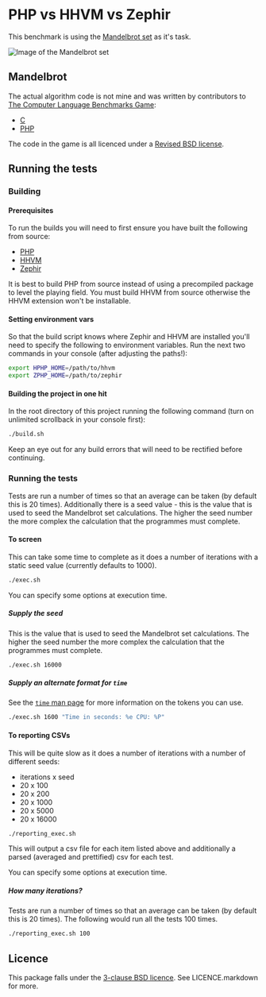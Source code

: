PHP vs HHVM vs Zephir
=====================

This benchmark is using the [Mandelbrot set](http://en.wikipedia.org/wiki/Mandelbrot_set) as it's task.

![Image of the Mandelbrot set](http://upload.wikimedia.org/wikipedia/commons/thumb/2/21/Mandel_zoom_00_mandelbrot_set.jpg/320px-Mandel_zoom_00_mandelbrot_set.jpg)

## Mandelbrot

The actual algorithm code is not mine and was written by contributors to [The Computer Language Benchmarks Game](http://benchmarksgame.alioth.debian.org/u64/performance.php?test=mandelbrot):

 - [C](http://benchmarksgame.alioth.debian.org/u64q/program.php?test=mandelbrot&lang=gcc&id=2#sourcecode)
 - [PHP](http://benchmarksgame.alioth.debian.org/u64q/program.php?test=mandelbrot&lang=php&id=1#sourcecode)

The code in the game is all licenced under a [Revised BSD license](http://benchmarksgame.alioth.debian.org/license.php).

## Running the tests

### Building
#### Prerequisites

To run the builds you will need to first ensure you have built the following from source:

 - [PHP](https://github.com/php/php)
 - [HHVM](https://github.com/facebook/hhvm/wiki#wiki-building-hhvm)
 - [Zephir](http://zephir-lang.com/install.html)

It is best to build PHP from source instead of using a precompiled package to level the playing field. You must build HHVM from source otherwise the HHVM extension won't be installable.

#### Setting environment vars

So that the build script knows where Zephir and HHVM are installed you'll need to specify the following to environment variables. Run the next two commands in your console (after adjusting the paths!):

```bash
export HPHP_HOME=/path/to/hhvm
export ZPHP_HOME=/path/to/zephir
```

#### Building the project in one hit

In the root directory of this project running the following command (turn on unlimited scrollback in your console first):

```bash
./build.sh
```

Keep an eye out for any build errors that will need to be rectified before continuing.

### Running the tests

Tests are run a number of times so that an average can be taken (by default this is 20 times). Additionally there is a seed value - this is the value that is used to seed the Mandelbrot set calculations. The higher the seed number the more complex the calculation that the programmes must complete.

#### To screen

This can take some time to complete as it does a number of iterations with a static seed value (currently defaults to 1000).

```bash
./exec.sh
```

You can specify some options at execution time.

##### Supply the seed

This is the value that is used to seed the Mandelbrot set calculations. The higher the seed number the more complex the calculation that the programmes must complete.

```bash
./exec.sh 16000
```

##### Supply an alternate format for `time`

See the [`time` man page](http://unixhelp.ed.ac.uk/CGI/man-cgi?time) for more information on the tokens you can use.

```bash
./exec.sh 1600 "Time in seconds: %e CPU: %P"
```

#### To reporting CSVs

This will be quite slow as it does a number of iterations with a number of different seeds:

 - iterations x seed
 - 20 x 100
 - 20 x 200
 - 20 x 1000
 - 20 x 5000
 - 20 x 16000
 
```bash
./reporting_exec.sh
```

This will output a csv file for each item listed above and additionally a parsed (averaged and prettified) csv for each test.

You can specify some options at execution time.

##### How many iterations?

Tests are run a number of times so that an average can be taken (by default this is 20 times). The following would run all the tests 100 times.

```bash
./reporting_exec.sh 100
```

## Licence

This package falls under the [3-clause BSD licence](http://opensource.org/licenses/BSD-3-Clause). See LICENCE.markdown for more.
